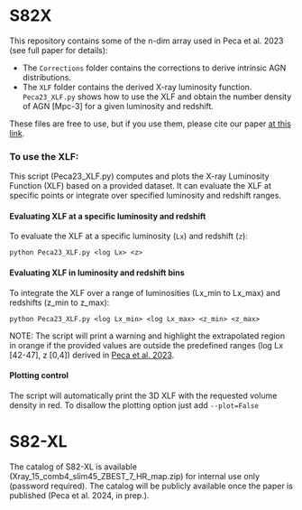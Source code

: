 # S82X

This repository contains some of the n-dim array used in Peca et al. 2023 (see full paper for details):
- The `Corrections` folder contains the corrections to derive intrinsic AGN distributions.
- The `XLF` folder contains the derived X-ray luminosity function. `Peca23_XLF.py` shows how to use the XLF and obtain the number density of AGN [Mpc-3] for a given luminosity and redshift.

These files are free to use, but if you use them, please cite our paper [at this link](https://ui.adsabs.harvard.edu/abs/2023ApJ...943..162P/abstract).

### To use the XLF:

This script (Peca23_XLF.py) computes and plots the X-ray Luminosity Function (XLF) based on a provided dataset. It can evaluate the XLF at specific points or integrate over specified luminosity and redshift ranges.

#### Evaluating XLF at a specific luminosity and redshift

To evaluate the XLF at a specific luminosity (`Lx`) and redshift (`z`):

`python Peca23_XLF.py <log Lx> <z>`

#### Evaluating XLF in luminosity and redshift bins

To integrate the XLF over a range of luminosities (Lx_min to Lx_max) and redshifts (z_min to z_max):

`python Peca23_XLF.py <log Lx_min> <log Lx_max> <z_min> <z_max>`

NOTE: The script will print a warning and highlight the extrapolated region in orange if the provided values are outside the predefined ranges (log Lx [42-47], z [0,4]) derived in [Peca et al. 2023](https://ui.adsabs.harvard.edu/abs/2023ApJ...943..162P/abstract).

#### Plotting control

The script will automatically print the 3D XLF with the requested volume density in red. To disallow the plotting option just add `--plot=False`



# S82-XL
The catalog of S82-XL is available (Xray_15_comb4_slim45_ZBEST_7_HR_map.zip) for internal use only (password required). The catalog will be publicly available once the paper is published (Peca et al. 2024, in prep.).

